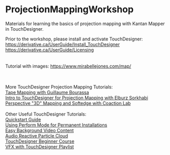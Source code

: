 # ProjectionMappingWorkshop
Materials for learning the basics of projection mapping with Kantan Mapper in TouchDesigner.

Prior to the workshop, please install and activate TouchDesigner:</br>
https://derivative.ca/UserGuide/Install_TouchDesigner </br>
https://derivative.ca/UserGuide/Licensing</br>
</br></br>
Tutorial with images: https://www.mirabellejones.com/map/

</br></br>
More TouchDesigner Projection Mapping Tutorials:</br>
<a href="https://www.youtube.com/watch?v=PZPMQ0tml8U">Tape Mapping with Guillaume Bourassa</a></br>
<a href="https://www.youtube.com/watch?v=1QyFy6aJM4U">Intro to TouchDesigner for Projection Mapping with Elburz Sorkhabi</a></br>
<a href="https://www.youtube.com/watch?v=35MzGn71-jM">Perspective "3D" Mapping and Softedge with Coaction Lab</a></br>
</br>
Other Useful TouchDesigner Tutorials:</br>
<a href="https://www.youtube.com/watch?v=icV5moCR87s">Quickstart Guide</a></br>
<a href="https://www.youtube.com/watch?v=4kyF27fXYDU">Using Perform Mode for Permanent Installations</a></br>
<a href="https://www.youtube.com/watch?v=hDHui-lxRw0">Easy Background Video Content</a></br>
<a href="https://www.youtube.com/watch?v=M8X_FFB-ikQ">Audio Reactive Particle Cloud</a></br>
<a href="https://www.youtube.com/watch?v=Z_WfldiO6HI&list=PLFrhecWXVn5862cxJgysq9PYSjLdfNiHz">TouchDesigner Beginner Course</a></br>
<a href="https://www.youtube.com/watch?v=XpvKQmQt6Tg&list=PLSovrPWjLMt7TBkWl2cNhONrnYF9qkM2v">VFX with TouchDesigner Playlist</a>
